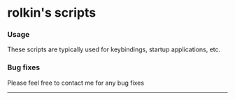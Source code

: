 rolkin's scripts
================

### Usage

These scripts are typically used for keybindings, startup applications, etc.

### Bug fixes

Please feel free to contact me for any bug fixes


-----------
